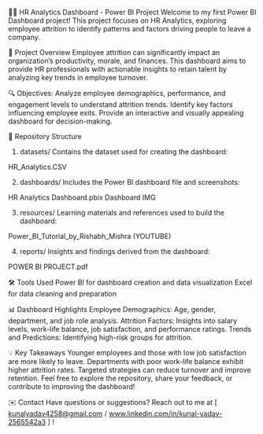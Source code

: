 🧑‍💼 HR Analytics Dashboard - Power BI Project
Welcome to my first Power BI Dashboard project! This project focuses on HR Analytics, exploring employee attrition to identify patterns and factors driving people to leave a company.

🌟 Project Overview
Employee attrition can significantly impact an organization’s productivity, morale, and finances. This dashboard aims to provide HR professionals with actionable insights to retain talent by analyzing key trends in employee turnover.

🔍 Objectives:
Analyze employee demographics, performance, and engagement levels to understand attrition trends.
Identify key factors influencing employee exits.
Provide an interactive and visually appealing dashboard for decision-making.

📂 Repository Structure
1. datasets/
Contains the dataset used for creating the dashboard:

HR_Analytics.CSV

2. dashboards/
Includes the Power BI dashboard file and screenshots:

HR Analytics Dashboard.pbix
Dashboard IMG

3. resources/
Learning materials and references used to build the dashboard:

Power_BI_Tutorial_by_Rishabh_Mishra (YOUTUBE)

4. reports/
Insights and findings derived from the dashboard:

POWER BI PROJECT.pdf

🛠 Tools Used
Power BI for dashboard creation and data visualization
Excel for data cleaning and preparation

📊 Dashboard Highlights
Employee Demographics: Age, gender, department, and job role analysis.
Attrition Factors: Insights into salary levels, work-life balance, job satisfaction, and performance ratings.
Trends and Predictions: Identifying high-risk groups for attrition.

💡 Key Takeaways
Younger employees and those with low job satisfaction are more likely to leave.
Departments with poor work-life balance exhibit higher attrition rates.
Targeted strategies can reduce turnover and improve retention.
Feel free to explore the repository, share your feedback, or contribute to improving the dashboard!

✉️ Contact
Have questions or suggestions? Reach out to me at [  kunalyadav4258@gmail.com / www.linkedin.com/in/kunal-yadav-2565542a3     ]  !
